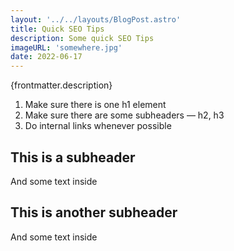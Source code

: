 ```yaml
---
layout: '../../layouts/BlogPost.astro'
title: Quick SEO Tips
description: Some quick SEO Tips
imageURL: 'somewhere.jpg'
date: 2022-06-17
---
```


{frontmatter.description}

1. Make sure there is one h1 element
2. Make sure there are some subheaders — h2, h3
3. Do internal links whenever possible

## This is a subheader

And some text inside

## This is another subheader

And some text inside
